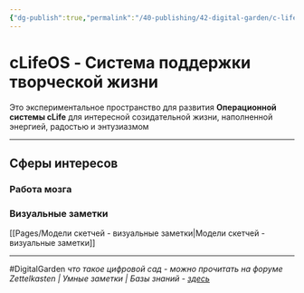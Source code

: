 ```yaml
---
{"dg-publish":true,"permalink":"/40-publishing/42-digital-garden/c-life-os-home/","tags":"gardenEntry","dgHomeLink":true,"dgPassFrontmatter":false}
---
```



# cLifeOS - Система поддержки творческой жизни
Это экспериментальное пространство для развития **Операционной системы cLife** для интересной созидательной жизни, наполненной энергией, радостью и энтузиазмом

---

## Сферы интересов
### Работа мозга

### Визуальные заметки
[[Pages/Модели скетчей - визуальные заметки|Модели скетчей - визуальные заметки]]


---

#DigitalGarden 
*что такое цифровой сад - можно прочитать на форуме Zettelkasten | Умные заметки | Базы знаний - [здесь](https://zttl.space/t/czifrovye-sady-kak-unikalnoe-yavlenie-sovremennogo-virtualnogo-prostranstva/349)*
